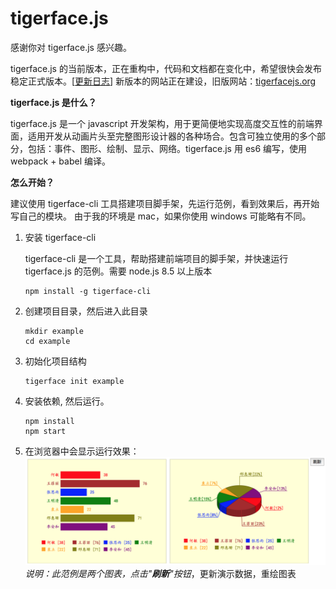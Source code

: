 # tigerface.js

感谢你对 tigerface.js 感兴趣。

tigerface.js 的当前版本，正在重构中，代码和文档都在变化中，希望很快会发布稳定正式版本。\[[更新日志](./doc/log.md "更新日志")\]
新版本的网站正在建设，旧版网站：[tigerfacejs.org](http://tigerfacejs.org "tigerfacejs.org")

**tigerface.js 是什么？**

tigerface.js 是一个 javascript 开发架构，用于更简便地实现高度交互性的前端界面，适用开发从动画片头至完整图形设计器的各种场合。包含可独立使用的多个部分，包括：事件、图形、绘制、显示、网络。tigerface.js 用 es6 编写，使用 webpack + babel 编译。

**怎么开始？**

建议使用 tigerface-cli 工具搭建项目脚手架，先运行范例，看到效果后，再开始写自己的模块。
由于我的环境是 mac，如果你使用 windows 可能略有不同。


1. 安装 tigerface-cli

    tigerface-cli 是一个工具，帮助搭建前端项目的脚手架，并快速运行 tigerface.js 的范例。需要 node.js 8.5 以上版本 

    ```commandline
    npm install -g tigerface-cli
    ```

1. 创建项目目录，然后进入此目录
    ```commandline
    mkdir example
    cd example
    ```

1. 初始化项目结构
    ```commandline
    tigerface init example
    ```

1. 安装依赖, 然后运行。
    ```commandline
    npm install
    npm start
    ```

1. 在浏览器中会显示运行效果：
![范例](./doc/example.png "范例")
_说明：此范例是两个图表，点击"**刷新**"按钮_，更新演示数据，重绘图表